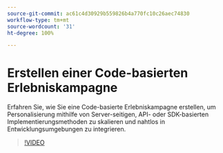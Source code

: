 ```yaml
---
source-git-commit: ac61c4d30929b559826b4a770fc10c26aec74830
workflow-type: tm+mt
source-wordcount: '31'
ht-degree: 100%

---
```

# Erstellen einer Code-basierten Erlebniskampagne

Erfahren Sie, wie Sie eine Code-basierte Erlebniskampagne erstellen, um Personalisierung mithilfe von Server-seitigen, API- oder SDK-basierten Implementierungsmethoden zu skalieren und nahtlos in Entwicklungsumgebungen zu integrieren.

>[!VIDEO](https://video.tv.adobe.com/v/3449462/?learn=on&captions=ger)
